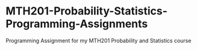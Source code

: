 # MTH201-Probability-Statistics-Programming-Assignments
Programming Assignment for my MTH201 Probability and Statistics course
